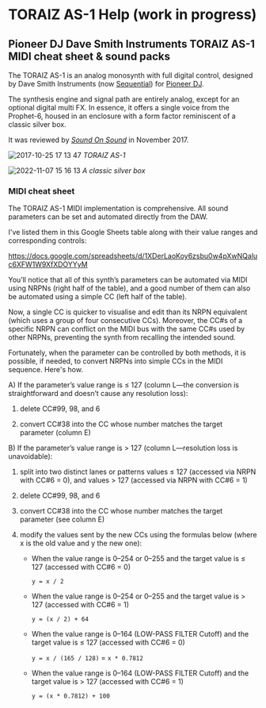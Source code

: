 # TORAIZ AS-1 Help (work in progress)
## Pioneer DJ Dave Smith Instruments TORAIZ AS-1 MIDI cheat sheet &amp; sound packs

The TORAIZ AS-1 is an analog monosynth with full digital control, designed by Dave Smith Instruments (now [Sequential](https://sequential.com/)) for [Pioneer DJ](https://www.pioneerdj.com/). 

The synthesis engine and signal path are entirely analog, except for an optional digital multi FX. In essence, it offers a single voice from the Prophet-6, housed in an enclosure with a form factor reminiscent of a classic silver box.

It was reviewed by [*Sound On Sound*](https://www.soundonsound.com/reviews/pioneer-dj-toraiz-1) in November 2017.

![2017-10-25 17 13 47](https://github.com/user-attachments/assets/67185c02-7175-4bcf-a8d5-be0f94a32024)
*TORAIZ AS-1*

![2022-11-07 15 16 13](https://github.com/user-attachments/assets/7d2e4497-e7b0-4cc4-be8c-169a956db544)
*A classic silver box*

### MIDI cheat sheet

The TORAIZ AS-1 MIDI implementation is comprehensive. All sound parameters can be set and automated directly from the DAW.

I've listed them in this Google Sheets table along with their value ranges and corresponding controls:

https://docs.google.com/spreadsheets/d/1XDerLaoKoy6zsbu0w4pXwNQaluc6XFW1W9XfXDOYYyM

You’ll notice that all of this synth’s parameters can be automated via MIDI using NRPNs (right half of the table), and a good number of them can also be automated using a simple CC (left half of the table).

Now, a single CC is quicker to visualise and edit than its NRPN equivalent (which uses a group of four consecutive CCs). Moreover, the CC#s of a specific NRPN can conflict on the MIDI bus with the same CC#s used by other NRPNs, preventing the synth from recalling the intended sound.

Fortunately, when the parameter can be controlled by both methods, it is possible, if needed, to convert NRPNs into simple CCs in the MIDI sequence. Here's how.

A) If the parameter’s value range is ≤ 127 (column L—the conversion is straightforward and doesn’t cause any resolution loss):

1. delete CC#99, 98, and 6

2. convert CC#38 into the CC whose number matches the target parameter (column E)

B) If the parameter’s value range is > 127 (column L—resolution loss is unavoidable):

1. split into two distinct lanes or patterns values ≤ 127 (accessed via NRPN with CC#6 = 0), and values > 127 (accessed via NRPN with CC#6 = 1)

2. delete CC#99, 98, and 6

3. convert CC#38 into the CC whose number matches the target parameter (see column E)

4. modify the values sent by the new CCs using the formulas below (where x is the old value and y the new one):

   - When the value range is 0–254 or 0–255 and the target value is ≤ 127 (accessed with CC#6 = 0)
     
     `y = x / 2`
     
   - When the value range is 0–254 or 0–255 and the target value is > 127 (accessed with CC#6 = 1)
     
     `y = (x / 2) + 64`
     
   - When the value range is 0–164 (LOW-PASS FILTER Cutoff) and the target value is ≤ 127 (accessed with CC#6 = 0)
     
     `y = x / (165 / 128)` = `x * 0.7812`
     
   - When the value range is 0–164 (LOW-PASS FILTER Cutoff) and the target value is > 127 (accessed with CC#6 = 1)
     
     `y = (x * 0.7812) + 100`
